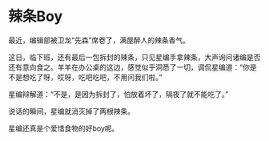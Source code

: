 # 辣条Boy

最近，编辑部被卫龙“先森”席卷了，满屋醉人的辣条香气。 

这日，临下班，还有最后一包拆封的辣条，只见星编手拿辣条，大声询问诸编是否还有意向食之。羊羊在办公桌的这边，感觉似乎洞悉了一切，调侃星编道：“你是不是想吃了呀，哎呀，吃吧吃吧，不用问我们啦。” 

星编辩解道：“不是，是因为拆封了，怕放着坏了，隔夜了就不能吃了。” 

说话的瞬间，星编就消灭掉了两根辣条。 

星编还真是个爱惜食物的好boy呢。